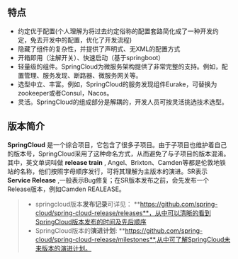 

## 特点
+ 约定优于配置(个人理解为将过去约定俗称的配置套路简化成了一种开发约定，免去开发中的配置，优化了开发流程)
+ 隐藏了组件的复杂性，并提供了声明式、无XML的配置方式
+ 开箱即用（注解开关）、快速启动（基于springboot）
+ 轻量级的组件。SpringCloud为微服务架构提供了非常完整的支持。例如，配置管理、服务发现、断路器、微服务网关等。
+ 选型中立、丰富。例如，SpringCloud的服务发现组件Eurake，可替换为zookeeper或者Consul，Nacos。
+ 灵活。SpringCloud的组成部分是解耦的，开发人员可按灵活挑选技术选型。

## 版本简介
**SpringCloud** 是一个综合项目，它包含了很多子项目。由于子项目也维护着自己的版本号，SpringCloud采用了这种命名方式，从而避免了与子项目的版本混淆。其中，英文单词叫做 **release train** , Angel、Brixton、Camden等都是伦敦地铁站的名称，他们按照字母顺序发行，可将其理解为主版本的演进。SR表示 **Service Release** ,一般表示Bug修复；在SR版本发布之前，会先发布一个Release版本，例如Camden REALEASE。

>+ springcloud版本**发布记录**可详见： **https://github.com/spring-cloud/spring-cloud-release/releases**，从中可以清晰的看到SpringCloud版本发布的时间及先后顺序
>+ SpringCloud版本的**演进计划**: **https://github.com/spring-cloud/spring-cloud-release/milestones**,从中可了解SpringCloud未来版本的演进计划。
